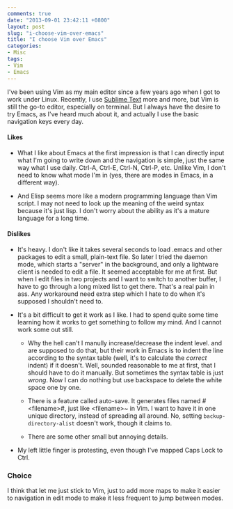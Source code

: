```yaml
---
comments: true
date: "2013-09-01 23:42:11 +0800"
layout: post
slug: "i-choose-vim-over-emacs"
title: "I choose Vim over Emacs"
categories:
- Misc
tags:
- Vim
- Emacs
---
```

I've been using Vim as my main editor since a few years ago when I got to work
under Linux. Recently, I use [Sublime Text](http://sublimetext.com) more and
more, but Vim is still the go-to editor, especially on terminal. But I always
have the desire to try Emacs, as I've heard much about it, and actually I use
the basic navigation keys every day.

#### Likes ####

- What I like about Emacs at the first impression is that I can directly input
  what I'm going to write down and the navigation is simple, just the same way
  what I use daily. Ctrl-A, Ctrl-E, Ctrl-N, Ctrl-P, etc. Unlike Vim, I don't
  need to know what mode I'm in (yes, there are modes in Emacs, in a different
  way).

- And Elisp seems more like a modern programming language than Vim script. I
  may not need to look up the meaning of the weird syntax because it's just
  lisp. I don't worry about the ability as it's a mature language for a long
  time.

#### Dislikes ####

- It's heavy. I don't like it takes several seconds to load .emacs and other
  packages to edit a small, plain-text file. So later I tried the daemon mode,
  which starts a "server" in the background, and only a lightware client is
  needed to edit a file. It seemed acceptable for me at first. But when I edit
  files in two projects and I want to switch to another buffer, I have to go
  through a long mixed list to get there. That's a real pain in ass. Any
  workaround need extra step which I hate to do when it's supposed I shouldn't
  need to.

- It's a bit difficult to get it work as I like. I had to spend quite some time
  learning how it works to get something to follow my mind. And I cannot work
  some out still.

  - Why the hell can't I manully increase/decrease the indent level. <TAB> and
    <Shift-TAB> are supposed to do that, but their work in Emacs is to indent
    the line according to the syntax table (well, it's to calculate the
    _correct_ indent) if it doesn't. Well, sounded reasonable to me at first,
    that I should have to do it manually. But sometimes the syntax table is
    just _wrong_. Now I can do nothing but use backspace to delete the white
    space one by one.

  - There is a feature called auto-save. It generates files named
    #\<filename\>#, just like \<filename\>~ in Vim. I want to have it in one
    unique directory, instead of spreading all around. No, setting
    `backup-directory-alist` doesn't work, though it claims to.

  - There are some other small but annoying details.

- My left little finger is protesting, even though I've mapped Caps Lock to
  Ctrl.

### Choice ###

I think that let me just stick to Vim, just to add more maps to make it easier
to navigation in edit mode to make it less frequent to jump between modes.
